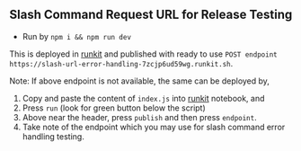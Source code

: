 ## Slash Command Request URL for Release Testing

- Run by `npm i && npm run dev`

This is deployed in [runkit](https://runkit.com/saturnino/slash-url-error-handling) and published with ready to use `POST endpoint https://slash-url-error-handling-7zcjp6ud59wg.runkit.sh`.

Note: If above endpoint is not available, the same can be deployed by,
1) Copy and paste the content of `index.js` into [runkit](https://runkit.com) notebook, and
2) Press `run` (look for green button below the script)
3) Above near the header, press `publish` and then press `endpoint`.
4) Take note of the endpoint which you may use for slash command error handling testing.
